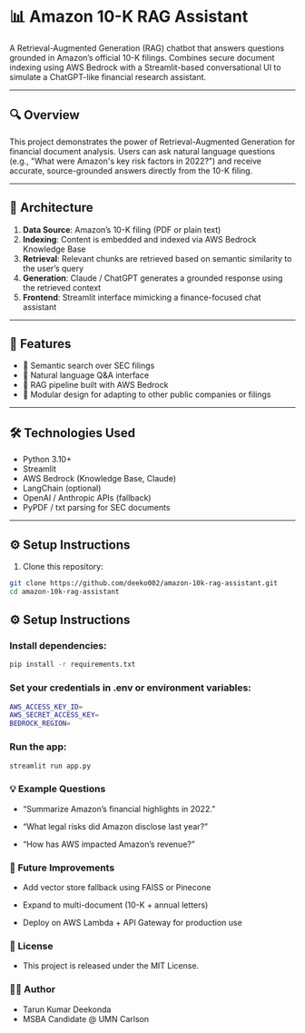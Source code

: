 # 📊 Amazon 10-K RAG Assistant

A Retrieval-Augmented Generation (RAG) chatbot that answers questions grounded in Amazon’s official 10-K filings. Combines secure document indexing using AWS Bedrock with a Streamlit-based conversational UI to simulate a ChatGPT-like financial research assistant.

---

## 🔍 Overview

This project demonstrates the power of Retrieval-Augmented Generation for financial document analysis. Users can ask natural language questions (e.g., "What were Amazon's key risk factors in 2022?") and receive accurate, source-grounded answers directly from the 10-K filing.

---

## 🧠 Architecture

1. **Data Source**: Amazon’s 10-K filing (PDF or plain text)
2. **Indexing**: Content is embedded and indexed via AWS Bedrock Knowledge Base
3. **Retrieval**: Relevant chunks are retrieved based on semantic similarity to the user’s query
4. **Generation**: Claude / ChatGPT generates a grounded response using the retrieved context
5. **Frontend**: Streamlit interface mimicking a finance-focused chat assistant

---

## 🚀 Features

- 🔎 Semantic search over SEC filings
- 💬 Natural language Q&A interface
- 📂 RAG pipeline built with AWS Bedrock
- 🧱 Modular design for adapting to other public companies or filings

---

## 🛠️ Technologies Used

- Python 3.10+
- Streamlit
- AWS Bedrock (Knowledge Base, Claude)
- LangChain (optional)
- OpenAI / Anthropic APIs (fallback)
- PyPDF / txt parsing for SEC documents

---

## ⚙️ Setup Instructions

1. Clone this repository:
```bash
git clone https://github.com/deeko002/amazon-10k-rag-assistant.git
cd amazon-10k-rag-assistant
```
## ⚙️ Setup Instructions

### Install dependencies:
```bash
pip install -r requirements.txt
```
### Set your credentials in .env or environment variables:
```bash
AWS_ACCESS_KEY_ID=
AWS_SECRET_ACCESS_KEY=
BEDROCK_REGION=
```
### Run the app:
```bash
streamlit run app.py
```

### 💡 Example Questions
- “Summarize Amazon’s financial highlights in 2022.”

- “What legal risks did Amazon disclose last year?”

- “How has AWS impacted Amazon’s revenue?”

### 📎 Future Improvements
- Add vector store fallback using FAISS or Pinecone

- Expand to multi-document (10-K + annual letters)

- Deploy on AWS Lambda + API Gateway for production use

### 📜 License
- This project is released under the MIT License.

### 👨‍💻 Author
- Tarun Kumar Deekonda
- MSBA Candidate @ UMN Carlson